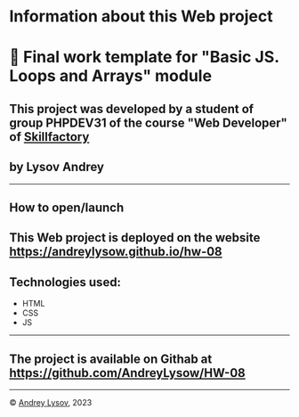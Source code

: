 
# Information about this Web project
# 🚀 Final work template for "Basic JS. Loops and Arrays" module
## This project  was developed by a student of group PHPDEV31 of the course "Web Developer" of [Skillfactory](www.skillfactory.ru)
## by Lysov Andrey
---
## How to open/launch
## This Web project is deployed on the website https://andreylysow.github.io/hw-08
## Technologies used:
* HTML
* CSS
* JS
---
## The project is available on Githab at https://github.com/AndreyLysow/HW-08
---
© [Andrey Lysov](https://github.com/AndreyLysow), 2023